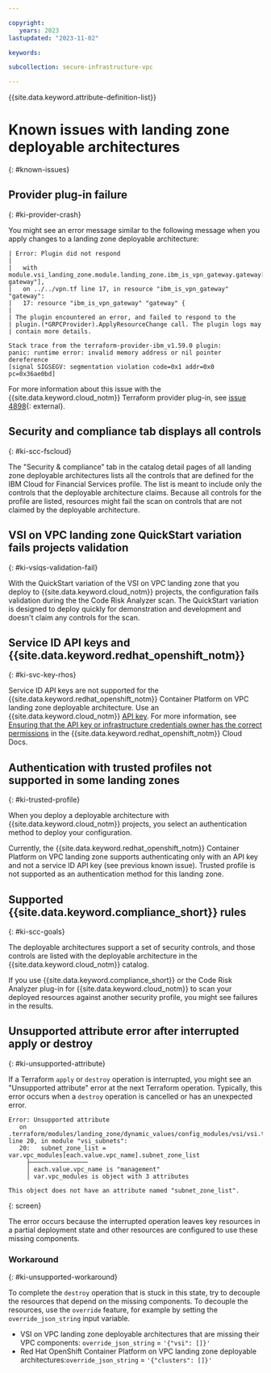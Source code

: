 ```yaml
---

copyright:
   years: 2023
lastupdated: "2023-11-02"

keywords:

subcollection: secure-infrastructure-vpc

---
```


{{site.data.keyword.attribute-definition-list}}

# Known issues with landing zone deployable architectures
{: #known-issues}

## Provider plug-in failure
{: #ki-provider-crash}

You might see an error message similar to the following message when you apply changes to a landing zone deployable architecture:

```text
| Error: Plugin did not respond
|
|   with module.vsi_landing_zone.module.landing_zone.ibm_is_vpn_gateway.gateway["management-gateway"],
|   on ../../vpn.tf line 17, in resource "ibm_is_vpn_gateway" "gateway":
|   17: resource "ibm_is_vpn_gateway" "gateway" {
|
| The plugin encountered an error, and failed to respond to the
| plugin.(*GRPCProvider).ApplyResourceChange call. The plugin logs may
| contain more details.

Stack trace from the terraform-provider-ibm_v1.59.0 plugin:
panic: runtime error: invalid memory address or nil pointer dereference
[signal SIGSEGV: segmentation violation code=0x1 addr=0x0 pc=0x36ae0bd]
```

For more information about this issue with the {{site.data.keyword.cloud_notm}} Terraform provider plug-in, see [issue 4898](https://github.com/IBM-Cloud/terraform-provider-ibm/issues/4898){: external}.

## Security and compliance tab displays all controls
{: #ki-scc-fscloud}

The "Security &amp; compliance" tab in the catalog detail pages of all landing zone deployable architectures lists all the controls that are defined for the IBM Cloud for Financial Services profile. The list is meant to include only the controls that the deployable architecture claims. Because all controls for the profile are listed, resources might fail the scan on controls that are not claimed by the deployable architecture.

## VSI on VPC landing zone QuickStart variation fails projects validation
{: #ki-vsiqs-validation-fail}

With the QuickStart variation of the VSI on VPC landing zone that you deploy to {{site.data.keyword.cloud_notm}} projects, the configuration fails validation during the the Code Risk Analyzer scan. The QuickStart variation is designed to deploy quickly for demonstration and development and doesn't claim any controls for the scan.

## Service ID API keys and {{site.data.keyword.redhat_openshift_notm}}
{: #ki-svc-key-rhos}

Service ID API keys are not supported for the {{site.data.keyword.redhat_openshift_notm}} Container Platform on VPC landing zone deployable architecture. Use an {{site.data.keyword.cloud_notm}} [API key](https://cloud.ibm.com/docs/account?topic=account-userapikey#create_user_key). For more information, see [Ensuring that the API key or infrastructure credentials owner has the correct permissions](/docs/openshift?topic=openshift-access-creds#owner_permissions) in the {{site.data.keyword.redhat_openshift_notm}} Cloud Docs.

## Authentication with trusted profiles not supported in some landing zones
{: #ki-trusted-profile}

When you deploy a deployable architecture with {{site.data.keyword.cloud_notm}} projects, you select an authentication method to deploy your configuration.

Currently, the {{site.data.keyword.redhat_openshift_notm}} Container Platform on VPC landing zone supports authenticating only with an API key and not a service ID API key (see previous known issue). Trusted profile is not supported as an authentication method for this landing zone.

## Supported {{site.data.keyword.compliance_short}} rules
{: #ki-scc-goals}

The deployable architectures support a set of security controls, and those controls are listed with the deployable architecture in the {{site.data.keyword.cloud_notm}} catalog.

If you use {{site.data.keyword.compliance_short}} or the Code Risk Analyzer plug-in for {{site.data.keyword.cloud_notm}} to scan your deployed resources against another security profile, you might see failures in the results.

## Unsupported attribute error after interrupted apply or destroy
{: #ki-unsupported-attribute}

If a Terraform `apply` or `destroy` operation is interrupted, you might see an "Unsupported attribute" error at the next Terraform operation. Typically, this error occurs when a `destroy` operation is cancelled or has an unexpected error.

```text
Error: Unsupported attribute
   on .terraform/modules/landing_zone/dynamic_values/config_modules/vsi/vsi.tf line 20, in module "vsi_subnets":
   20:   subnet_zone_list = var.vpc_modules[each.value.vpc_name].subnet_zone_list
     ├────────────────
     │ each.value.vpc_name is "management"
     │ var.vpc_modules is object with 3 attributes

This object does not have an attribute named "subnet_zone_list".
```
{: screen}

The error occurs because the interrupted operation leaves key resources in a partial deployment state and other resources are configured to use these missing components.

### Workaround
{: #ki-unsupported-workaround}

To complete the `destroy` operation that is stuck in this state, try to decouple the resources that depend on the missing components. To decouple the resources, use the `override` feature, for example by setting the `override_json_string` input variable.

- VSI on VPC landing zone deployable architectures that are missing their VPC components: `override_json_string` = `'{"vsi": []}'`
- Red Hat OpenShift Container Platform on VPC landing zone deployable architectures:`override_json_string` = `'{"clusters": []}'`
